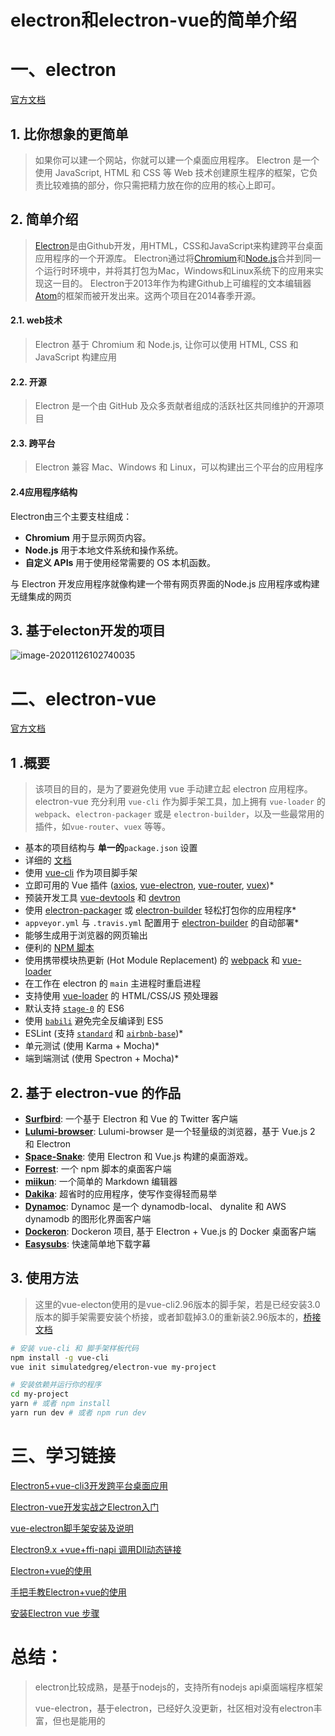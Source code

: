 # electron和electron-vue的简单介绍

# 一、electron

[官方文档](https://www.electronjs.org/)

## 1. 比你想象的更简单

> 如果你可以建一个网站，你就可以建一个桌面应用程序。 Electron 是一个使用 JavaScript, HTML 和 CSS 等 Web 技术创建原生程序的框架，它负责比较难搞的部分，你只需把精力放在你的应用的核心上即可。

## 2. 简单介绍

> [Electron](https://link.zhihu.com/?target=https%3A//electronjs.org/)是由Github开发，用HTML，CSS和JavaScript来构建跨平台桌面应用程序的一个开源库。 Electron通过将[Chromium](https://link.zhihu.com/?target=https%3A//www.chromium.org/Home)和[Node.js](https://link.zhihu.com/?target=https%3A//nodejs.org/)合并到同一个运行时环境中，并将其打包为Mac，Windows和Linux系统下的应用来实现这一目的。
> Electron于2013年作为构建Github上可编程的文本编辑器[Atom](https://link.zhihu.com/?target=https%3A//atom.io/)的框架而被开发出来。这两个项目在2014春季开源。

#### 2.1. web技术

> Electron 基于 Chromium 和 Node.js, 让你可以使用 HTML, CSS 和 JavaScript 构建应用

#### 2.2. 开源

> Electron 是一个由 GitHub 及众多贡献者组成的活跃社区共同维护的开源项目

#### 2.3. 跨平台

> Electron 兼容 Mac、Windows 和 Linux，可以构建出三个平台的应用程序

#### 2.4应用程序结构

Electron由三个主要支柱组成：

- **Chromium** 用于显示网页内容。
- **Node.js** 用于本地文件系统和操作系统。
- **自定义 APIs** 用于使用经常需要的 OS 本机函数。

与 Electron 开发应用程序就像构建一个带有网页界面的Node.js 应用程序或构建无缝集成的网页

## 3. 基于electon开发的项目

![image-20201126102740035](${img}/image-20201126102740035.png)

# 二、electron-vue

[官方文档](https://electron.org.cn/vue/index.html)

## 1 .概要

> 该项目的目的，是为了要避免使用 vue 手动建立起 electron 应用程序。electron-vue 充分利用 `vue-cli` 作为脚手架工具，加上拥有 `vue-loader` 的 `webpack`、`electron-packager` 或是 `electron-builder`，以及一些最常用的插件，如`vue-router`、`vuex` 等等。

- 基本的项目结构与 **单一的**`package.json` 设置
- 详细的 [文档](https://electron.org.cn/vue/index.html)
- 使用 [vue-cli](https://github.com/vuejs/vue-cli) 作为项目脚手架
- 立即可用的 Vue 插件 ([axios](https://github.com/mzabriskie/axios), [vue-electron](https://github.com/SimulatedGREG/vue-electron), [vue-router](https://github.com/vuejs/vue-router), [vuex](https://github.com/vuejs/vuex))*
- 预装开发工具 [vue-devtools](https://github.com/vuejs/vue-devtools) 和 [devtron](https://github.com/electron/devtron)
- 使用 [electron-packager](https://npm.js.cn/package/electron-packager) 或 [electron-builder](https://github.com/electron-userland/electron-builder) 轻松打包你的应用程序*
- `appveyor.yml` 与 `.travis.yml` 配置用于 [electron-builder](https://github.com/electron-userland/electron-builder) 的自动部署*
- 能够生成用于浏览器的网页输出
- 便利的 [NPM 脚本](https://electron.org.cn/vue/npm_scripts.html)
- 使用携带模块热更新 (Hot Module Replacement) 的 [webpack](https://npm.js.cn/package/webpack) 和 [vue-loader](https://npm.js.cn/package/vue-loader)
- 在工作在 electron 的 `main` 主进程时重启进程
- 支持使用 [vue-loader](https://npm.js.cn/package/vue-loader) 的 HTML/CSS/JS 预处理器
- 默认支持 [`stage-0`](https://babeljs.io/docs/plugins/preset-stage-0/) 的 ES6
- 使用 [`babili`](https://github.com/babel/babili) 避免完全反编译到 ES5
- ESLint (支持 [`standard`](https://github.com/feross/standard) 和 [`airbnb-base`](https://github.com/airbnb/javascript))*
- 单元测试 (使用 Karma + Mocha)*
- 端到端测试 (使用 Spectron + Mocha)*

## 2. 基于 electron-vue 的作品

- [**Surfbird**](https://github.com/surfbirdapp/surfbird): 一个基于 Electron 和 Vue 的 Twitter 客户端
- [**Lulumi-browser**](https://github.com/qazbnm456/lulumi-browser): Lulumi-browser 是一个轻量级的浏览器，基于 Vue.js 2 和 Electron
- [**Space-Snake**](https://github.com/ilyagru/Space-Snake): 使用 Electron 和 Vue.js 构建的桌面游戏。
- [**Forrest**](https://github.com/stefanjudis/forrest): 一个 npm 脚本的桌面客户端
- [**miikun**](https://github.com/hiro0218/miikun): 一个简单的 Markdown 编辑器
- [**Dakika**](https://github.com/Madawar/Dakika): 超省时的应用程序，使写作变得轻而易举
- [**Dynamoc**](https://github.com/ieiayaobb/dynamoc): Dynamoc 是一个 dynamodb-local、 dynalite 和 AWS dynamodb 的图形化界面客户端
- [**Dockeron**](https://github.com/dockeron/dockeron): Dockeron 项目, 基于 Electron + Vue.js 的 Docker 桌面客户端
- [**Easysubs**](https://github.com/matiastucci/easysubs): 快速简单地下载字幕

## 3. 使用方法

> 这里的vue-electon使用的是vue-cli2.96版本的脚手架，若是已经安装3.0版本的脚手架需要安装个桥接，或者卸载掉3.0的重新装2.96版本的，[桥接文档](https://www.jianshu.com/p/8374765ea2d2)

```bash
# 安装 vue-cli 和 脚手架样板代码
npm install -g vue-cli
vue init simulatedgreg/electron-vue my-project

# 安装依赖并运行你的程序
cd my-project
yarn # 或者 npm install
yarn run dev # 或者 npm run dev
```

# 三、学习链接

[Electron5+vue-cli3开发跨平台桌面应用](https://zhuanlan.zhihu.com/p/75764907)

[Electron-vue开发实战之Electron入门](https://segmentfault.com/a/1190000019487488)

[vue-electron脚手架安装及说明](https://www.jianshu.com/p/7f64daa9264c)

[Electron9.x +vue+ffi-napi 调用Dll动态链接](https://blog.csdn.net/weixin_40450855/article/details/109318361)

[Electron+vue的使用](https://www.jianshu.com/p/839362c64bdb)

[手把手教Electron+vue的使用](https://www.cnblogs.com/jiangxifanzhouyudu/p/9517651.html)

[安装Electron vue 步骤](https://blog.csdn.net/weixin_45844542/article/details/109382632)

# 总结：

> electron比较成熟，是基于nodejs的，支持所有nodejs api桌面端程序框架
>
> vue-electron，基于electron，已经好久没更新，社区相对没有electron丰富，但也是能用的